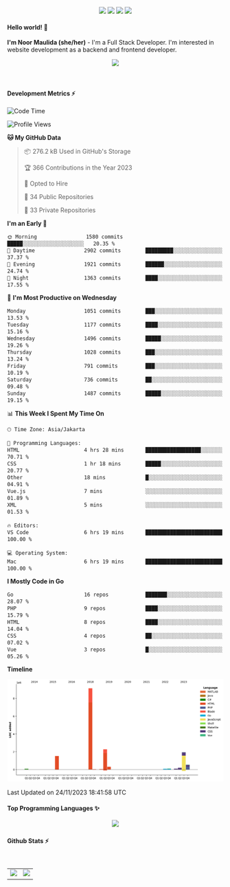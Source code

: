<p align="center">
  <img src="https://dev.discordprofiles.me/badge/status/814439552055771206?simple=true">
  <img src="https://dev.discordprofiles.me/badge/playing/814439552055771206">
  <img src="https://dev.discordprofiles.me/badge/vscode/814439552055771206">
  <img src="https://dev.discordprofiles.me/badge/spotify/814439552055771206">
</p>

#### Hello world! 👋
**I'm Noor Maulida (she/her)** - I'm a Full Stack Developer. I'm interested in website development as a backend and frontend developer.

<p align="center">
  <img src="https://skillicons.dev/icons?i=go,php,laravel,nodejs,vue,express,ruby,mongodb,docker,aws,gcp" />
</p>
<br>

#### Development Metrics ⚡
<!--START_SECTION:waka-->
![Code Time](http://img.shields.io/badge/Code%20Time-337%20hrs%2038%20mins-blue)

![Profile Views](http://img.shields.io/badge/Profile%20Views-0-blue)

**🐱 My GitHub Data** 

> 📦 276.2 kB Used in GitHub's Storage 
 > 
> 🏆 366 Contributions in the Year 2023
 > 
> 💼 Opted to Hire
 > 
> 📜 34 Public Repositories 
 > 
> 🔑 33 Private Repositories 
 > 
**I'm an Early 🐤** 

```text
🌞 Morning                1580 commits        █████░░░░░░░░░░░░░░░░░░░░   20.35 % 
🌆 Daytime                2902 commits        █████████░░░░░░░░░░░░░░░░   37.37 % 
🌃 Evening                1921 commits        ██████░░░░░░░░░░░░░░░░░░░   24.74 % 
🌙 Night                  1363 commits        ████░░░░░░░░░░░░░░░░░░░░░   17.55 % 
```
📅 **I'm Most Productive on Wednesday** 

```text
Monday                   1051 commits        ███░░░░░░░░░░░░░░░░░░░░░░   13.53 % 
Tuesday                  1177 commits        ████░░░░░░░░░░░░░░░░░░░░░   15.16 % 
Wednesday                1496 commits        █████░░░░░░░░░░░░░░░░░░░░   19.26 % 
Thursday                 1028 commits        ███░░░░░░░░░░░░░░░░░░░░░░   13.24 % 
Friday                   791 commits         ███░░░░░░░░░░░░░░░░░░░░░░   10.19 % 
Saturday                 736 commits         ██░░░░░░░░░░░░░░░░░░░░░░░   09.48 % 
Sunday                   1487 commits        █████░░░░░░░░░░░░░░░░░░░░   19.15 % 
```


📊 **This Week I Spent My Time On** 

```text
🕑︎ Time Zone: Asia/Jakarta

💬 Programming Languages: 
HTML                     4 hrs 28 mins       ██████████████████░░░░░░░   70.71 % 
CSS                      1 hr 18 mins        █████░░░░░░░░░░░░░░░░░░░░   20.77 % 
Other                    18 mins             █░░░░░░░░░░░░░░░░░░░░░░░░   04.91 % 
Vue.js                   7 mins              ░░░░░░░░░░░░░░░░░░░░░░░░░   01.89 % 
XML                      5 mins              ░░░░░░░░░░░░░░░░░░░░░░░░░   01.53 % 

🔥 Editors: 
VS Code                  6 hrs 19 mins       █████████████████████████   100.00 % 

💻 Operating System: 
Mac                      6 hrs 19 mins       █████████████████████████   100.00 % 
```

**I Mostly Code in Go** 

```text
Go                       16 repos            ███████░░░░░░░░░░░░░░░░░░   28.07 % 
PHP                      9 repos             ████░░░░░░░░░░░░░░░░░░░░░   15.79 % 
HTML                     8 repos             ████░░░░░░░░░░░░░░░░░░░░░   14.04 % 
CSS                      4 repos             ██░░░░░░░░░░░░░░░░░░░░░░░   07.02 % 
Vue                      3 repos             █░░░░░░░░░░░░░░░░░░░░░░░░   05.26 % 
```



**Timeline**

![Lines of Code chart](https://raw.githubusercontent.com/noormaulida/noormaulida/main/assets/bar_graph.png)


 Last Updated on 24/11/2023 18:41:58 UTC
<!--END_SECTION:waka-->

#### Top Programming Languages ✨
<p align="center">
  <img src="https://api.githubtrends.io/user/svg/noormaulida/langs?time_range=one_year&include_private=true&compact=true&theme=dark" />
</p>

#### Github Stats ⚡
<p align="center">
  <table>
    <tr>
      <td>
        <img src="https://github-readme-streak-stats.herokuapp.com?user=noormaulida&theme=react&hide_border=true&mode=weekly" height="180" />
      </td>
      <td>
        <img src="https://github-readme-stats.vercel.app/api?username=noormaulida&theme=react&count_private=true&hide_border=true&line_height=20" height="180"/>
      </td>
    </tr>
</p>
<br>
